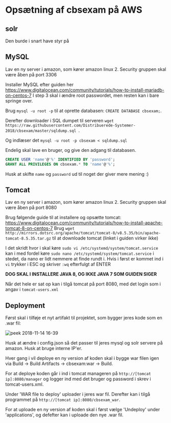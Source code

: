 # Opsætning af cbsexam på AWS
## solr
Den burde i snart have styr på

## MySQL
Lav en ny server i amazon, som kører amazon linux 2. Security gruppen skal være åben på port 3306

Installer MySQL efter guiden her https://www.digitalocean.com/community/tutorials/how-to-install-mariadb-on-centos-7
I step 3 skal i ændre root passwordet, men resten kan i bare springe over.

Brug `mysql -u root -p` til at oprette databasen: `CREATE DATABASE cbsexam;`.

Derefter downloader i SQL dumpet til serveren `wget https://raw.githubusercontent.com/Distribuerede-Systemer-2018/cbsexam/master/sqldump.sql
`. 

Og indlæser det `mysql -u root -p cbsexam < sqldump.sql`

Endelig skal lave en bruger, og give den adgang til databasen.
```sql
CREATE USER 'name'@'%' IDENTIFIED BY 'password';
GRANT ALL PRIVILEGES ON cbsexam.* TO 'name'@'%';
```

Husk at skifte `name` og `password` ud til noget der giver mere mening :)

## Tomcat
Lav en ny server i amazon, som kører amazon linux 2. Security gruppen skal være åben på port 8080

Brug følgende guide til at installere og opsætte tomcat: https://www.digitalocean.com/community/tutorials/how-to-install-apache-tomcat-8-on-centos-7
Brug `wget http://mirrors.dotsrc.org/apache/tomcat/tomcat-8/v8.5.35/bin/apache-tomcat-8.5.35.tar.gz` til at downloade tomcat (linket i guiden virker ikke)

I det skridt hvor i skal køre `sudo vi /etc/systemd/system/tomcat.service` kan i med fordel køre `sudo nano /etc/systemd/system/tomcat.service` i stedet, da nano er lidt nemmere at finde rundt i. Hvis i først er kommet ind i `vi` trykker i ESC og skriver `:wq` efterfulgt af ENTER

__DOG SKAL I INSTALLERE JAVA 8, OG IKKE JAVA 7 SOM GUIDEN SIGER__ 

Når det hele er sat op kan i tilgå tomcat på port 8080, med det login som i angav i `tomcat-users.xml`

## Deployment
Først skal i tilføje et nyt artifakt til projektet, som bygger jeres kode som en .war fil:

![peek 2018-11-14 16-39](https://user-images.githubusercontent.com/1210224/48493314-e18aae00-e82b-11e8-91fd-a3ac93033916.gif)

Husk at ændre i config.json så det passer til jeres mysql og solr servere på amazon. Husk at bruge interne IP'er.

Hver gang i vil deploye en ny version af koden skal i bygge war filen igen via Build -> Build Artifacts -> cbsexam:war -> Build.

For at deploye koden går i ind i tomcat manageren på `http://[tomcat ip]:8080/manager` og logger ind med det bruger og password i skrev i tomcat-users.xml.

Under 'WAR file to deploy' uploader i jeres war fil. Derefter kan i tilgå programmet på `http://[tomcat ip]:8080/cbsexam_war`.

For at uploade en ny version af koden skal i først vælge 'Undeploy' under 'applications', og defefter kan i uploade den nye .war fil.
